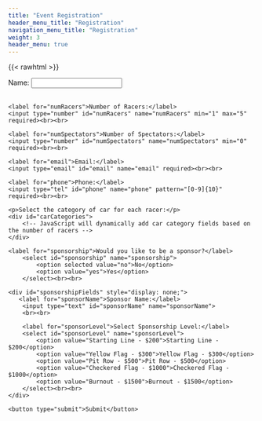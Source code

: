 ```yaml
---
title: "Event Registration"
header_menu_title: "Registration"
navigation_menu_title: "Registration"
weight: 3
header_menu: true
---
```


{{< rawhtml >}}
<style>
    /* Responsive styles for the form 
    form {
        max-width: 400px;
        margin: 0 auto;
    }

    label {
        display: block;
        margin-bottom: 10px;
    }

    input[type="text"],
    input[type="number"],
    input[type="email"],
    input[type="tel"],
    select {
        width: 100%;
        padding: 10px;
        margin-bottom: 20px;
        border: 1px solid #ccc;
        border-radius: 5px;
        font-size: 16px;
    }

    p {
        font-weight: bold;
        margin-top: 20px;
    }

    button {
        background-color: #007bff;
        color: #fff;
        border: none;
        padding: 10px 20px;
        border-radius: 5px;
        font-size: 18px;
        cursor: pointer;
    } */
</style>
<form data-netlify="true" netlify-honeypot method="POST" name="registration">
    <label for="name">Name:</label>
    <input type="text" id="name" name="name" required><br><br>

    <label for="numRacers">Number of Racers:</label>
    <input type="number" id="numRacers" name="numRacers" min="1" max="5" required><br><br>

    <label for="numSpectators">Number of Spectators:</label>
    <input type="number" id="numSpectators" name="numSpectators" min="0" required><br><br>

    <label for="email">Email:</label>
    <input type="email" id="email" name="email" required><br><br>

    <label for="phone">Phone:</label>
    <input type="tel" id="phone" name="phone" pattern="[0-9]{10}" required><br><br>

    <p>Select the category of car for each racer:</p>
    <div id="carCategories">
        <!-- JavaScript will dynamically add car category fields based on the number of racers -->
    </div>

    <label for="sponsorship">Would you like to be a sponsor?</label>
        <select id="sponsorship" name="sponsorship">
            <option selected value="no">No</option>
            <option value="yes">Yes</option>
        </select><br><br>

    <div id="sponsorshipFields" style="display: none;">
       <label for="sponsorName">Sponsor Name:</label>
        <input type="text" id="sponsorName" name="sponsorName">
        <br><br>

        <label for="sponsorLevel">Select Sponsorship Level:</label>
        <select id="sponsorLevel" name="sponsorLevel">
            <option value="Starting Line - $200">Starting Line - $200</option>
            <option value="Yellow Flag - $300">Yellow Flag - $300</option>
            <option value="Pit Row - $500">Pit Row - $500</option>
            <option value="Checkered Flag - $1000">Checkered Flag - $1000</option>
            <option value="Burnout - $1500">Burnout - $1500</option>
        </select><br><br>
    </div>

    <button type="submit">Submit</button>
</form>
<script>
        // JavaScript to show/hide sponsorship fields based on checkbox
        const sponsorshipCheckbox = document.getElementById("sponsorship");
        const sponsorshipFields = document.getElementById("sponsorshipFields");

        sponsorshipCheckbox.addEventListener("change", () => {
            if (sponsorshipCheckbox.value === "yes") {
                sponsorshipFields.style.display = "block";
            } else {
                sponsorshipFields.style.display = "none";
            }
        });

        // JavaScript to dynamically add car category fields based on the number of racers
        const numRacersInput = document.getElementById("numRacers");
        const carCategoriesDiv = document.getElementById("carCategories");

        numRacersInput.addEventListener("input", () => {
            const numRacers = numRacersInput.value;
            carCategoriesDiv.innerHTML = ""; // Clear previous car category fields

            for (let i = 1; i <= numRacers; i++) {
                const label = document.createElement("label");
                label.textContent = `Car Category for Racer ${i}:`;
                const select = document.createElement("select");
                select.name = `carCategory${i}`;
                const stockOption = document.createElement("option");
                stockOption.value = "stock";
                stockOption.textContent = "Stock";
                const unlimitedOption = document.createElement("option");
                unlimitedOption.value = "unlimited";
                unlimitedOption.textContent = "Unlimited";
                select.appendChild(stockOption);
                select.appendChild(unlimitedOption);

                carCategoriesDiv.appendChild(label);
                carCategoriesDiv.appendChild(select);
                carCategoriesDiv.appendChild(document.createElement("br"));
            }
        });
    </script>
{{< /rawhtml >}}